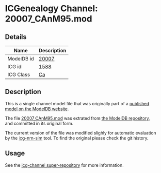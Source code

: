 # ICGenealogy Channel: 20007\_CAnM95.mod

## Details

Name | Description
---- | -----------
ModelDB id | [20007](http://senselab.med.yale.edu/ModelDB/ShowModel.cshtml?model=20007)
ICG id | [1588](http://icg.neurotheory.ox.ac.uk/channels/3/1588)
ICG Class | [Ca](http://icg.neurotheory.ox.ac.uk/channels/3)

## Description

This is a single channel model file that was originally part of a [published model on the ModelDB website](http://senselab.med.yale.edu/mModelDB/ShowModel.cshtml?model=20007).


The file [20007\_CAnM95.mod](20007_CAnM95.mod) was extrated from [the ModelDB repository](http://senselab.med.yale.edu/ModelDB/ShowModel.cshtml?model=20007), and committed in its original form.

The current version of the file was modified slighly for automatic evaluation by the [icg-nrn-sim](https://github.com/icgenealogy/icg-nrn-sim) tool. To find the original please check the git history.


## Usage

See the [icg-channel super-repository](https://github.com/icgenealogy/icg-channels) for more information.